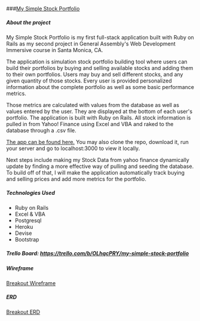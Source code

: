 ###[My Simple Stock Portfolio](https://my-simple-stock-portfolio.herokuapp.com/)

##### About the project
My Simple Stock Portfolio is my first full-stack application built with Ruby on Rails as my second project in General Assembly's Web Development Immersive course in Santa Monica, CA.

The application is simulation stock portfolio building tool where users can build their portfolios by buying and selling available stocks and adding them to their own portfolios. Users may buy and sell different stocks, and any given quantity of those stocks. Every user is provided personalized information about the complete portfolio as well as some basic performance metrics.

Those metrics are calculated with values from the database as well as values entered by the user. They are displayed at the bottom of each user's portfolio. The application is built with Ruby on Rails. All stock information is pulled in from Yahoo! Finance using Excel and VBA and raked to the database through a .csv file.

[The app can be found here.](https://my-simple-stock-portfolio.herokuapp.com/) You may also clone the repo, download it, run your server and go to localhost:3000 to view it locally.

Next steps include making my Stock Data from yahoo finance dynamically update by finding a more effective way of pulling and seeding the database. To build off of that, I will make the application automatically track buying and selling prices and add more metrics for the portfolio.

##### Technologies Used
- Ruby on Rails
- Excel & VBA
- Postgresql
- Heroku
- Devise
- Bootstrap

##### Trello Board: https://trello.com/b/OLhqcPRY/my-simple-stock-portfolio

##### Wireframe
[Breakout Wireframe](assets/IMG_3307.JPG)

##### ERD
[Breakout ERD](assets/IMG_3313.JPG)
